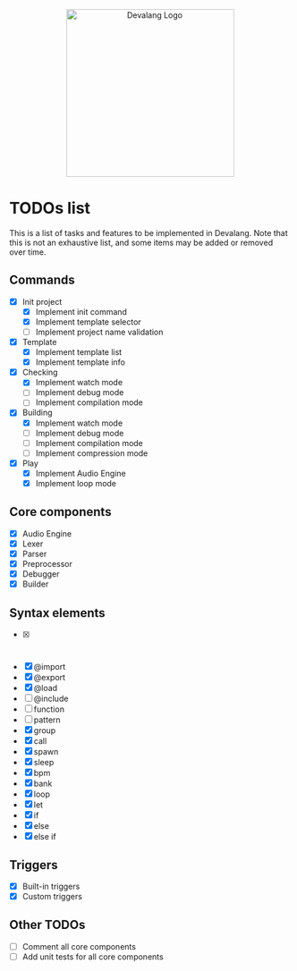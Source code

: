 <div align="center">
    <img src="https://devalang.com/images/devalang-logo-cyan.svg" alt="Devalang Logo" width="300" />
</div>

# TODOs list

This is a list of tasks and features to be implemented in Devalang. Note that this is not an exhaustive list, and some items may be added or removed over time.

## Commands

- [x] Init project
  - [x] Implement init command
  - [x] Implement template selector
  - [ ] Implement project name validation
- [x] Template
  - [x] Implement template list
  - [x] Implement template info
- [x] Checking
  - [x] Implement watch mode
  - [ ] Implement debug mode
  - [ ] Implement compilation mode
- [x] Building
  - [x] Implement watch mode
  - [ ] Implement debug mode
  - [ ] Implement compilation mode
  - [ ] Implement compression mode
- [x] Play
  - [x] Implement Audio Engine
  - [x] Implement loop mode

## Core components

- [x] Audio Engine
- [x] Lexer
- [x] Parser
- [x] Preprocessor
- [x] Debugger
- [x] Builder

## Syntax elements

- [x] #
- [x] @import
- [x] @export
- [x] @load
- [ ] @include
- [ ] function
- [ ] pattern
- [x] group
- [x] call
- [x] spawn
- [x] sleep
- [x] bpm
- [x] bank
- [x] loop
- [x] let
- [x] if
- [x] else
- [x] else if

## Triggers

- [x] Built-in triggers
- [x] Custom triggers

## Other TODOs

- [ ] Comment all core components
- [ ] Add unit tests for all core components